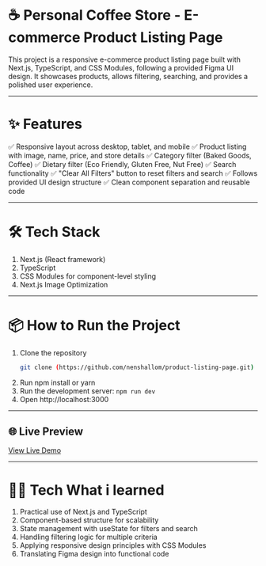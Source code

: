 # ☕ Personal Coffee Store - E-commerce Product Listing Page 
This project is a responsive e-commerce product listing page built with Next.js, TypeScript, and CSS Modules, following a provided Figma UI design. It showcases products, allows filtering, searching, and provides a polished user experience.

----------


# ✨ Features
✅ Responsive layout across desktop, tablet, and mobile
✅ Product listing with image, name, price, and store details
✅ Category filter (Baked Goods, Coffee)
✅ Dietary filter (Eco Friendly, Gluten Free, Nut Free)
✅ Search functionality
✅ "Clear All Filters" button to reset filters and search
✅ Follows provided UI design structure
✅ Clean component separation and reusable code

----------


# 🛠️ Tech Stack
1. Next.js (React framework)
2. TypeScript
3. CSS Modules for component-level styling
4. Next.js Image Optimization

----------

# 📦 How to Run the Project
1. Clone the repository 
    ```bash
    git clone (https://github.com/nenshallom/product-listing-page.git)  

2. Run npm install or yarn
3. Run the development server: `npm run dev`
4. Open http://localhost:3000

----------

## 🌐 Live Preview

[View Live Demo](https://mentorledtask2.netlify.app//)

----------

# 🧑‍💻 Tech What i learned
1. Practical use of Next.js and TypeScript
2. Component-based structure for scalability
3. State management with useState for filters and search
4. Handling filtering logic for multiple criteria
5. Applying responsive design principles with CSS Modules
6. Translating Figma design into functional code

